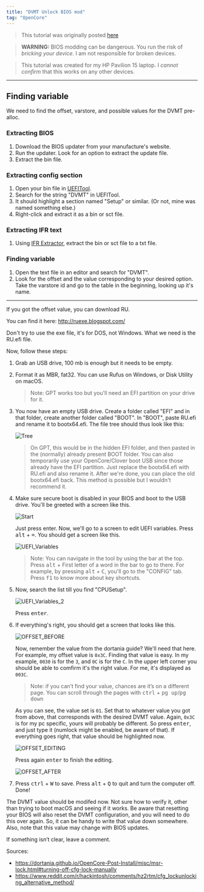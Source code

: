 ```yaml
---
title: "DVMT Unlock BIOS mod"
tag: "OpenCore"
---
```

> This tutorial was originally posted [here](https://gist.github.com/JJTech0130/bd9564858e4cd4f7d94ea4b4657660e2)

> **WARNING:** BIOS modding can be dangerous. You run the risk of *bricking your device*. I am not responsible for broken devices.

> This tutorial was created for my HP Pavilion 15 laptop. I *cannot confirm* that this works on any other devices.

***

## Finding variable
We need to find the offset, varstore, and possible values for the DVMT pre-alloc.

### Extracting BIOS
1. Download the BIOS updater from your manufacture's website.
2. Run the updater. Look for an option to extract the update file.
3. Extract the bin file.

### Extracting config section
1. Open your bin file in [UEFITool](https://github.com/LongSoft/UEFITool/releases).
2. Search for the string "DVMT" in UEFITool.
3. It should highlight a section named "Setup" or similar. (Or not, mine was named something else.)
4. Right-click and extract it as a bin or sct file.

### Extracting IFR text
1. Using [IFR Extractor](https://github.com/LongSoft/Universal-IFR-Extractor/releases), extract the bin or sct file to a txt file.

### Finding variable
1. Open the text file in an editor and search for "DVMT".
2. Look for the offset and the value corresponding to your desired option. Take the varstore id and go to the table in the beginning, looking up it's name.

***

If you got the offset value, you can download RU.

You can find it here: http://ruexe.blogspot.com/

Don't try to use the exe file, it's for DOS, not Windows. What we need is the RU.efi file.

Now, follow these steps:

1. Grab an USB drive, 100 mb is enough but it needs to be empty.

2. Format it as MBR, fat32. You can use Rufus on Windows, or Disk Utility on macOS.
    > Note: GPT works too but you'll need an EFI partition on your drive for it.

3. You now have an empty USB drive. Create a folder called "EFI" and in that folder, create another folder called "BOOT". In "BOOT", paste RU.efi and rename it to bootx64.efi. The file tree should thus look like this:
     
    ![Tree](https://user-images.githubusercontent.com/53275876/132030535-46bd4fca-f1d7-4879-8c48-bf0c6e6085a1.png)
    
    > On GPT, this would be in the hidden EFI folder, and then pasted in the (normally) already present BOOT folder. You can also temporarily use your OpenCore/Clover boot USB since those already have the EFI partition. Just replace the bootx64.efi with RU.efi and also rename it. After we're done, you can place the old bootx64.efi back. This method is possible but I wouldn't recommend it.

4. Make sure secure boot is disabled in your BIOS and boot to the USB drive. You'll be greeted with a screen like this.
    
    ![Start](https://user-images.githubusercontent.com/53275876/132030840-daff26d6-670a-4ce3-a1f4-b453788dc80c.jpg)
    
    Just press enter. Now, we'll go to a screen to edit UEFI variables. Press <kbd>alt</kbd> + <kbd>=</kbd>. You should get a screen like this.
    
    ![UEFI_Variables](https://user-images.githubusercontent.com/53275876/132030991-e232f108-ce64-4f5a-9785-fef6acc8bef9.jpg)
    
    > Note: You can navigate in the tool by using the bar at the top. Press <kbd>alt</kbd> + First letter of a word in the bar to go to there. For example, by pressing <kbd>alt</kbd> + <kbd>C</kbd>, you'll go to the "CONFIG" tab. Press <kbd>f1</kbd> to know more about key shortcuts.

5. Now, search the list till you find "CPUSetup".
    
    ![UEFI_Variables_2](https://user-images.githubusercontent.com/53275876/132031456-98d96d49-87b3-4435-ab5a-0f601e1fdcbd.jpg)
    
    Press <kbd>enter</kbd>.

6. If everything's right, you should get a screen that looks like this.
    
    ![OFFSET_BEFORE](https://user-images.githubusercontent.com/53275876/132031696-8232353e-beb7-44bf-a3c9-da70c59d1815.jpg)
    
    Now, remember the value from the dortania guide? We'll need that here. For example, my offset value is `0x3C`. Finding that value is easy. In my example, `0030` is for the `3`, and `0C` is for the `C`. In the upper left corner you should be able to comfirm it's the right value. For me, it's displayed as `003C`.
    
    > Note: if you can’t find your value, chances are it’s on a different page. You can scroll through the pages with <kbd>ctrl</kbd> + <kbd>pg up</kbd>/<kbd>pg down</kbd>
    
    As you can see, the value set is `01`. Set that to whatever value you got from above, that corresponds with the desired DVMT value. Again, `0x3C` is for my pc specific, yours will probably be different. So press <kbd>enter</kbd>, and just type it (numlock might be enabled, be aware of that). If everything goes right, that value should be highlighted now.
    
    ![OFFSET_EDITING](https://user-images.githubusercontent.com/53275876/132032193-4e411771-dfc6-4eca-8112-2f3561dc366a.jpg)
    
    Press again <kbd>enter</kbd> to finish the editing.
    
    ![OFFSET_AFTER](https://user-images.githubusercontent.com/53275876/132032317-6fc2b414-2b95-4a46-8f9b-1d85e516ea61.jpg)

7. Press <kbd>ctrl</kbd> + <kbd>W</kbd> to save. Press <kbd>alt</kbd> + <kbd>Q</kbd> to quit and turn the computer off. Done!

The DVMT value should be modifed now. Not sure how to verify it, other than trying to boot macOS and seeing if it works. Be aware that resetting your BIOS will also reset the DVMT configuration, and you will need to do this over again. So, it can be handy to write that value down somewhere. Also, note that this value may change with BIOS updates.

If something isn’t clear, leave a comment.

Sources:
 + https://dortania.github.io/OpenCore-Post-Install/misc/msr-lock.html#turning-off-cfg-lock-manually
 + https://www.reddit.com/r/hackintosh/comments/hz2rtm/cfg_lockunlocking_alternative_method/
